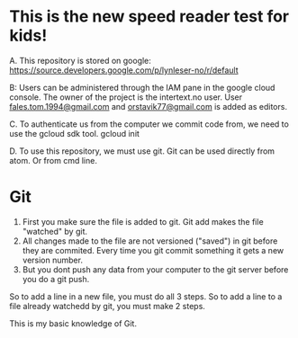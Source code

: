 This is the new speed reader test for kids!
===========================================

A. This repository is stored on google:
https://source.developers.google.com/p/lynleser-no/r/default

B: Users can be administered through the IAM pane in the google cloud console.
The owner of the project is the intertext.no user.
User fales.tom.1994@gmail.com and orstavik77@gmail.com is added as editors.

C. To authenticate us from the computer we commit code from, we need to use the gcloud sdk tool.
gcloud init

D. To use this repository, we must use git. 
Git can be used directly from atom. Or from cmd line.

Git
===
1. First you make sure the file is added to git. Git add makes the file "watched" by git.
2. All changes made to the file are not versioned ("saved") in git before they are commited. Every time you git commit something it gets a new version number.
3. But you dont push any data from your computer to the git server before you do a git push.

So to add a line in a new file, you must do all 3 steps.
So to add a line to a file already watchedd by git, you must make 2 steps.

This is my basic knowledge of Git.